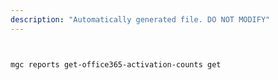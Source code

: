 ```yaml
---
description: "Automatically generated file. DO NOT MODIFY"
---
```


```bash


mgc reports get-office365-activation-counts get

```
